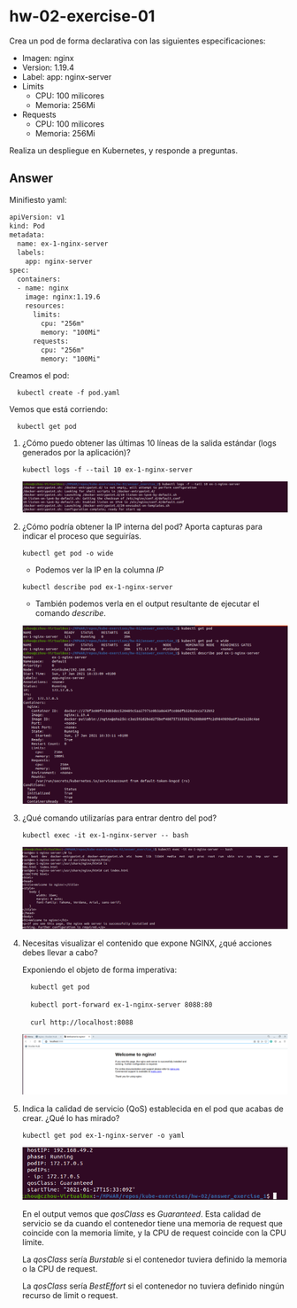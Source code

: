 # hw-02-exercise-01

Crea un pod de forma declarativa con las siguientes especificaciones:

- Imagen: nginx
- Version: 1.19.4
- Label: app: nginx-server
- Limits
    - CPU: 100 milicores
    - Memoria: 256Mi
- Requests
    - CPU: 100 milicores
    - Memoria: 256Mi

Realiza un despliegue en Kubernetes, y responde a preguntas.

## Answer

Minifiesto yaml:
~~~~
apiVersion: v1
kind: Pod
metadata:
  name: ex-1-nginx-server
  labels: 
    app: nginx-server
spec:
  containers:
  - name: nginx
    image: nginx:1.19.6
    resources:
      limits:
        cpu: "256m"
        memory: "100Mi"
      requests:
        cpu: "256m"
        memory: "100Mi"
~~~~

Creamos el pod:
~~~~
  kubectl create -f pod.yaml
~~~~

Vemos que está corriendo:
~~~~
  kubectl get pod
~~~~

1. ¿Cómo puedo obtener las últimas 10 líneas de la salida estándar (logs generados por la aplicación)?

    ~~~
    kubectl logs -f --tail 10 ex-1-nginx-server
    ~~~

    ![image](./images/screenshot_1.png)

2. ¿Cómo podría obtener la IP interna del pod? Aporta capturas para indicar el proceso que seguirías.

    ~~~
    kubectl get pod -o wide
    ~~~
      - Podemos ver la IP en la columna _IP_

    ~~~
    kubectl describe pod ex-1-nginx-server
    ~~~
      - También podemos verla en el output resultante de ejecutar el comando _describe_.

    ![image](./images/screenshot_2.png)

3. ¿Qué comando utilizarías para entrar dentro del pod?

    ~~~
    kubectl exec -it ex-1-nginx-server -- bash
    ~~~

    ![image](./images/screenshot_3.png)

4. Necesitas visualizar el contenido que expone NGINX, ¿qué acciones debes llevar a cabo?

    Exponiendo el objeto de forma imperativa:
    ~~~
      kubectl get pod

      kubectl port-forward ex-1-nginx-server 8088:80

      curl http://localhost:8088
    ~~~
    
    ![image](./images/screenshot_4.png)

5. Indica la calidad de servicio (QoS) establecida en el pod que acabas de crear. ¿Qué lo has mirado?

    ~~~
    kubectl get pod ex-1-nginx-server -o yaml
    ~~~

    ![image](./images/screenshot_5.png)

    En el output vemos que _qosClass_ es _Guaranteed_.
    Esta calidad de servicio se da cuando el contenedor tiene una memoria de request que coincide con la memoria límite, y la CPU de request coincide con la CPU límite.

    La _qosClass_ sería _Burstable_ si el contenedor tuviera definido la memoria o la CPU de request.

    La _qosClass_ sería _BestEffort_ si el contenedor no tuviera definido ningún recurso de limit o request.
